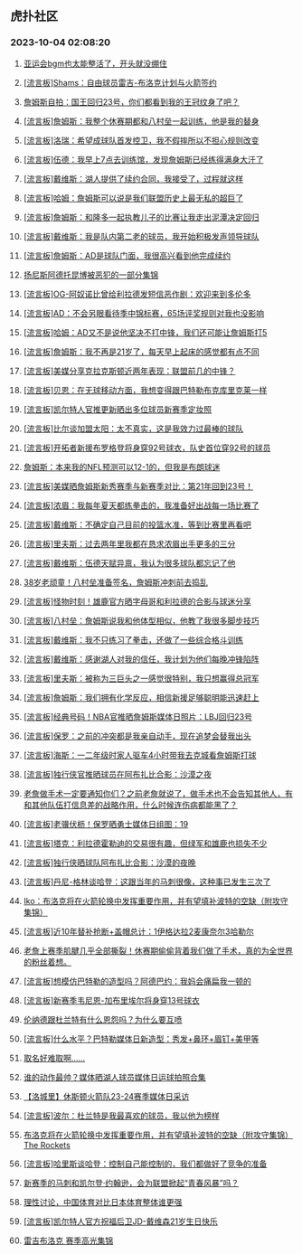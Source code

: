 ## 虎扑社区 
### 2023-10-04 02:08:20

1. [亚运会bgm也太能整活了，开头就没绷住](https://bbs.hupu.com/62322517.html)

2. [[流言板]Shams：自由球员雷吉-布洛克计划与火箭签约](https://bbs.hupu.com/62321698.html)

3. [詹姆斯自拍：国王回归23号，你们都看到我的王冠纹身了吧？](https://bbs.hupu.com/62322274.html)

4. [[流言板]詹姆斯：我整个休赛期都和八村垒一起训练，他是我的替身](https://bbs.hupu.com/62323232.html)

5. [[流言板]洛瑞：希望成球队首发控卫，我不假摔所以不担心规则改变](https://bbs.hupu.com/62324008.html)

6. [[流言板]伍德：我早上7点去训练馆，发现詹姆斯已经练得满身大汗了](https://bbs.hupu.com/62322519.html)

7. [[流言板]戴维斯：湖人提供了续约合同，我接受了，过程就这样](https://bbs.hupu.com/62323368.html)

8. [[流言板]哈姆：詹姆斯可以说是我们联盟历史上最无私的超巨了](https://bbs.hupu.com/62320303.html)

9. [[流言板]詹姆斯：和隆多一起执教儿子的比赛让我走出泥潭决定回归](https://bbs.hupu.com/62321025.html)

10. [[流言板]戴维斯：我是队内第二老的球员，我开始积极发声领导球队](https://bbs.hupu.com/62322670.html)

11. [[流言板]詹姆斯：AD是球队门面，我很高兴看到他完成续约](https://bbs.hupu.com/62321947.html)

12. [扬尼斯阿德托昆博被恶犯的一部分集锦](https://bbs.hupu.com/62321889.html)

13. [[流言板]OG-阿奴诺比曾给利拉德发短信恶作剧：欢迎来到多伦多](https://bbs.hupu.com/62323940.html)

14. [[流言板]AD：不会另眼看待季中锦标赛，65场评奖规则对我也没影响](https://bbs.hupu.com/62323925.html)

15. [[流言板]哈姆：AD又不是说他坚决不打中锋，我们还可能让詹姆斯打5](https://bbs.hupu.com/62318660.html)

16. [[流言板]詹姆斯：我不再是21岁了，每天早上起床的感觉都有点不同](https://bbs.hupu.com/62319893.html)

17. [[流言板]美媒分享克拉克斯顿近两年表现：联盟前几的中锋？](https://bbs.hupu.com/62323768.html)

18. [[流言板]贝恩：在无球移动方面，我想变得跟巴特勒布克库里克莱一样](https://bbs.hupu.com/62321615.html)

19. [[流言板]凯尔特人官推更新晒出多位球员新赛季定妆照](https://bbs.hupu.com/62323864.html)

20. [[流言板]比尔谈加盟太阳：太不真实，这是我效力过最棒的球队](https://bbs.hupu.com/62323885.html)

21. [[流言板]开拓者新援布罗格登将身穿92号球衣，队史首位穿92号的球员](https://bbs.hupu.com/62322169.html)

22. [詹姆斯：本来我的NFL预测可以12-1的，但我是布朗球迷](https://bbs.hupu.com/62323092.html)

23. [[流言板]美媒晒詹姆斯新秀赛季与新赛季对比：第21年回到23号！](https://bbs.hupu.com/62323794.html)

24. [[流言板]浓眉：我每年夏天都练拳击的，我准备好出战每一场比赛了](https://bbs.hupu.com/62323855.html)

25. [[流言板]戴维斯：不确定自己目前的投篮水准，等到比赛里再看吧](https://bbs.hupu.com/62323763.html)

26. [[流言板]里夫斯：过去两年里我都在恳求浓眉出手更多的三分](https://bbs.hupu.com/62318839.html)

27. [[流言板]戴维斯：伍德天赋异禀，我认为很多球队都忘记了他](https://bbs.hupu.com/62322762.html)

28. [38岁老顽童！八村垒准备签名，詹姆斯冲刺前去捣乱](https://bbs.hupu.com/62322183.html)

29. [[流言板]怪物时刻！雄鹿官方晒字母哥和利拉德的合影与球迷分享](https://bbs.hupu.com/62322509.html)

30. [[流言板]八村垒：詹姆斯说我和他体型相似，他教了我很多脚步技巧](https://bbs.hupu.com/62318234.html)

31. [[流言板]戴维斯：我不只练习了拳击，还做了一些综合格斗训练](https://bbs.hupu.com/62317347.html)

32. [[流言板]戴维斯：感谢湖人对我的信任，我计划为他们每晚冲锋陷阵](https://bbs.hupu.com/62322885.html)

33. [[流言板]里夫斯：被称为三巨头之一感觉很特别，我只想赢得总冠军](https://bbs.hupu.com/62321386.html)

34. [[流言板]詹姆斯：我们拥有化学反应，相信新援足够聪明能迅速赶上](https://bbs.hupu.com/62323712.html)

35. [[流言板]经典号码！NBA官推晒詹姆斯媒体日照片：LBJ回归23号](https://bbs.hupu.com/62317022.html)

36. [[流言板]保罗：之前的冲突都是我亲自动手，现在追梦会替我出头](https://bbs.hupu.com/62316554.html)

37. [[流言板]海斯：一二年级时家人驱车4小时带我去克城看詹姆斯打球](https://bbs.hupu.com/62320201.html)

38. [[流言板]独行侠官推晒球员在阿布扎比合影：沙漠之夜](https://bbs.hupu.com/62323730.html)

39. [老詹做手术一定要通知你们？之前老詹就说了，做手术也不会告知其他人，有和其他队伍打信息差的战略作用，什么时候连伤病都能黑了？](https://bbs.hupu.com/62322091.html)

40. [[流言板]老骥伏枥！保罗晒勇士媒体日组图：19](https://bbs.hupu.com/62318596.html)

41. [[流言板]塔克：利拉德霍勒迪的交易很有趣，但绿军和雄鹿也损失不少](https://bbs.hupu.com/62321534.html)

42. [[流言板]独行侠晒球队阿布扎比合影：沙漠的夜晚](https://bbs.hupu.com/62323744.html)

43. [[流言板]丹尼-格林谈哈登：这跟当年的马刺很像，这种事已发生三次了](https://bbs.hupu.com/62321274.html)

44. [Iko：布洛克将在火箭轮换中发挥重要作用，并有望填补波特的空缺（附攻守集锦）](https://bbs.hupu.com/62322687.html)

45. [[流言板]近10年替补抢断+盖帽总计：1伊格达拉2麦康奈尔3哈勒尔](https://bbs.hupu.com/62323786.html)

46. [老詹上赛季肌腱几乎全部撕裂！休赛期偷偷背着我们做了手术，真的为全世界的粉丝着想。](https://bbs.hupu.com/62318555.html)

47. [[流言板]想模仿巴特勒的造型吗？阿德巴约：我妈会痛扁我一顿的](https://bbs.hupu.com/62316351.html)

48. [[流言板]新赛季韦尼恩-加布里埃尔将身穿13号球衣](https://bbs.hupu.com/62322060.html)

49. [伦纳德跟杜兰特有什么恩怨吗？为什么要互喷](https://bbs.hupu.com/62323302.html)

50. [[流言板]什么水平？巴特勒媒体日新造型：秀发+鼻环+眉钉+美甲等](https://bbs.hupu.com/62314526.html)

51. [取名好难取啊……](https://bbs.hupu.com/62321983.html)

52. [谁的动作最帅？媒体晒湖人球员媒体日运球拍照合集](https://bbs.hupu.com/62322356.html)

53. [【洛城里】休斯顿火箭队23-24赛季媒体日采访](https://bbs.hupu.com/62322587.html)

54. [[流言板]波尔：杜兰特是我最喜欢的球员，我以他为榜样](https://bbs.hupu.com/62320049.html)

55. [布洛克将在火箭轮换中发挥重要作用，并有望填补波特的空缺（附攻守集锦）The Rockets](https://bbs.hupu.com/62323124.html)

56. [[流言板]哈里斯谈哈登：控制自己能控制的，我们都做好了竞争的准备](https://bbs.hupu.com/62321061.html)

57. [新赛季的马刺和凯尔登·约翰逊，会为联盟掀起“青春风暴”吗？](https://bbs.hupu.com/62316651.html)

58. [理性讨论，中国体育对比日本体育整体谁更强](https://bbs.hupu.com/62321869.html)

59. [[流言板]凯尔特人官方祝福后卫JD-戴维森21岁生日快乐](https://bbs.hupu.com/62323818.html)

60. [雷吉布洛克  赛季高光集锦](https://bbs.hupu.com/62322301.html)

